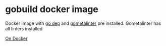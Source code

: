 # gobuild docker image

Docker image with [go dep](https://www.github.com/golang/dep) and [gometalinter](https://github.com/alecthomas/gometalinter) pre installed. Gometalinter has all linters installed

[On Docker](https://hub.docker.com/r/blockloop/gobuild/)
